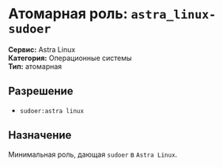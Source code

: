 # Атомарная роль: `astra_linux-sudoer`

**Сервис:** Astra Linux  
**Категория:** Операционные системы  
**Тип:** атомарная

## Разрешение
- `sudoer:astra linux`

## Назначение
Минимальная роль, дающая `sudoer` в `Astra Linux`.
